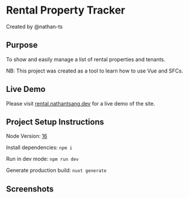 # Rental Property Tracker

Created by @nathan-ts

## Purpose

To show and easily manage a list of rental properties and tenants. 

NB: This project was created as a tool to learn how to use Vue and SFCs. 

## Live Demo

Please visit [rental.nathantsang.dev](https://rental.nathantsang.dev/) for a live demo of the site.

## Project Setup Instructions

Node Version: [16](https://nodejs.org/dist/latest-v16.x/docs/api/)

Install dependencies: `npm i`

Run in dev mode: `npm run dev`

Generate production build: `nuxt generate`

## Screenshots


